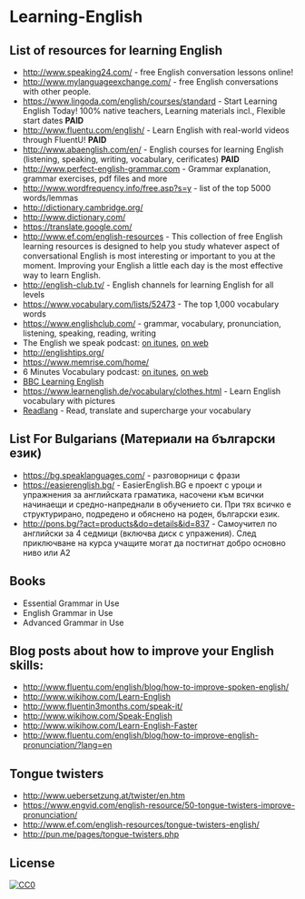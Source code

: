 # Learning-English
## List of resources for learning English
* http://www.speaking24.com/ - free English conversation lessons online!
* http://www.mylanguageexchange.com/ - free English conversations with other people.
* https://www.lingoda.com/english/courses/standard - Start Learning English Today! 100% native teachers, Learning materials incl., Flexible start dates **PAID**
* http://www.fluentu.com/english/ - Learn English with real-world videos through FluentU! **PAID**
* http://www.abaenglish.com/en/ - English courses for learning English (listening, speaking, writing, vocabulary, cerificates) **PAID**
* http://www.perfect-english-grammar.com - Grammar explanation, grammar exercises, pdf files and more
* http://www.wordfrequency.info/free.asp?s=y - list of the top 5000 words/lemmas
* http://dictionary.cambridge.org/
* http://www.dictionary.com/
* https://translate.google.com/
* http://www.ef.com/english-resources - This collection of free English learning resources is designed to help you study whatever aspect of conversational English is most interesting or important to you at the moment. Improving your English a little each day is the most effective way to learn English.
* http://english-club.tv/ - English channels for learning English for all levels
* https://www.vocabulary.com/lists/52473 - The top 1,000 vocabulary words
* https://www.englishclub.com/ - grammar, vocabulary, pronunciation, listening, speaking, reading, writing
* The English we speak podcast: [on itunes](https://itunes.apple.com/us/podcast/the-english-we-speak/id262026989?mt=2), [on web](http://www.bbc.co.uk/programmes/p02pc9zn)
* http://englishtips.org/
* https://www.memrise.com/home/
* 6 Minutes Vocabulary podcast: [on itunes](https://itunes.apple.com/us/podcast/6-minute-vocabulary/id1036379102?mt=2), [on web](http://www.bbc.co.uk/programmes/p02pc9xz/episodes/downloads)
* [BBC Learning English](http://www.bbc.co.uk/learningenglish/english/)
* https://www.learnenglish.de/vocabulary/clothes.html - Learn English vocabulary with pictures
* [Readlang](http://readlang.com/en/dashboard) - Read, translate and supercharge your vocabulary


## List For Bulgarians (Материали на български език)
* https://bg.speaklanguages.com/ - разговорници с фрази
* https://easierenglish.bg/ - EasierEnglish.BG е проект с уроци и упражнения за английската граматика, насочени към всички начинаещи и средно-напреднали в обучението си. При тях всичко е структурирано, подредено и обяснено на роден, български език.
* http://pons.bg/?act=products&do=details&id=837 - Самоучител по английски за 4 седмици (включва диск с упражения). След приключване на курса учащите могат да постигнат добро основно ниво или А2

## Books
* Essential Grammar in Use
* English Grammar in Use
* Advanced Grammar in Use

## Blog posts about how to improve your English skills:
* http://www.fluentu.com/english/blog/how-to-improve-spoken-english/
* http://www.wikihow.com/Learn-English
* http://www.fluentin3months.com/speak-it/
* http://www.wikihow.com/Speak-English
* http://www.wikihow.com/Learn-English-Faster
* http://www.fluentu.com/english/blog/how-to-improve-english-pronunciation/?lang=en

## Tongue twisters
* http://www.uebersetzung.at/twister/en.htm
* https://www.engvid.com/english-resource/50-tongue-twisters-improve-pronunciation/
* http://www.ef.com/english-resources/tongue-twisters-english/
* http://pun.me/pages/tongue-twisters.php

## License

[![CC0](http://mirrors.creativecommons.org/presskit/buttons/88x31/svg/cc-zero.svg)](https://creativecommons.org/publicdomain/zero/1.0/)
